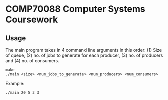 # COMP70088 Computer Systems Coursework


## Usage

The main program takes in 4 command line arguments in this order: (1) Size of queue, (2) no. of jobs to generate for each producer, (3) no. of producers and (4) no. of consumers.

```
make
./main <size> <num_jobs_to_generate> <num_producers> <num_consumers>
```

Example:

```
./main 20 5 3 3 
```
